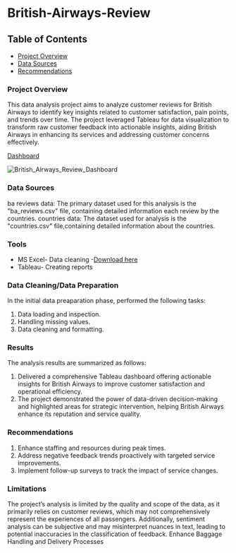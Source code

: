 # British-Airways-Review

## Table of Contents

- [Project Overview](#project-overview)
- [Data Sources](#data-sources)
- [Recommendations](#recommendations)


### Project Overview

This data analysis project aims to analyze customer reviews for British Airways to identify key insights related to customer satisfaction, pain points, and trends over time. The project leveraged Tableau for data visualization to transform raw customer feedback into actionable insights, aiding British Airways in enhancing its services and addressing customer concerns effectively.

[Dashboard](British_Airways_Review_Dashboard_png)

![British_Airways_Review_Dashboard](https://github.com/user-attachments/assets/0bafee30-ae6b-4bb2-8945-0a1ab3b466e2)

### Data Sources

ba reviews data: The primary dataset used for this analysis is the "ba_reviews.csv" file, containing detailed information each review by the countries.
countries data: The dataset used for analysis is the "countries.csv" file,containing detailed information about the countries.

### Tools

- MS Excel- Data cleaning
   -[Download here](https//microsft.com)
- Tableau- Creating reports

### Data Cleaning/Data Preparation

In the initial data preaparation phase, performed the following tasks:
1. Data loading and inspection.
2. Handling missing values.
3. Data cleaning and formatting.

### Results

The analysis results are summarized as follows:
1. Delivered a comprehensive Tableau dashboard offering actionable insights for British Airways to improve customer satisfaction and operational efficiency.
2. The project demonstrated the power of data-driven decision-making and highlighted areas for strategic intervention, helping British Airways enhance its reputation and service quality.

### Recommendations

1. Enhance staffing and resources during peak times.
2. Address negative feedback trends proactively with targeted service improvements.
3. Implement follow-up surveys to track the impact of service changes.

### Limitations

The project’s analysis is limited by the quality and scope of the data, as it primarily relies on customer reviews, which may not comprehensively represent the experiences of all passengers. Additionally, sentiment analysis can be subjective and may misinterpret nuances in text, leading to potential inaccuracies in the classification of feedback.
Enhance Baggage Handling and Delivery Processes


